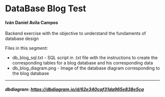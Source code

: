 # DataBase Blog Test
#### Iván Daniel Avila Campos

Backend exercise with the objective to understand the fundaments of database design

Files in this segment:
 + db_blog_sql.txt - SQL script in .txt file with the instructions to create the corresponding tables for a blog database and his corresponding data
 + db_blog_diagram.png - Image of the database diagram corresponding to the blog database
 
---
##### dbdiagram: https://dbdiagram.io/d/62e340caf31da965e838e5ca